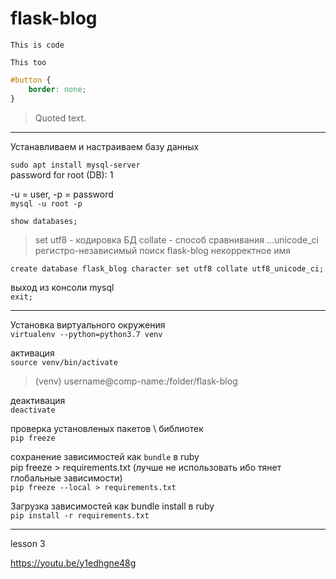 # flask-blog

`This is code`
    
```
This too
```

```css
#button {
    border: none;
}
```

> Quoted text.

-----------------------------------------------------------
Устанавливаем и настраиваем базу данных 

`sudo apt install mysql-server` <br/>
password for root (DB): 1

-u = user, -p = password <br/>
`mysql -u root -p`


`show databases;`

> set utf8 - кодировка БД 
> collate - способ сравнивания 
> ...unicode_ci регистро-независимый поиск
> flask-blog некорректное имя

`create database flask_blog character set utf8 collate utf8_unicode_ci;`

выход из консоли mysql <br/>
`exit;`

-----------------------------------------------------------

Установка виртуального окружения <br/>
`virtualenv --python=python3.7 venv`

активация <br/>
`source venv/bin/activate`

> (venv) username@comp-name:/folder/flask-blog


деактивация <br/>
`deactivate`

проверка установленых пакетов \ библиотек <br/>
`pip freeze`


cохранение зависимостей как `bundle` в ruby <br/>
pip freeze > requirements.txt (лучше не использовать ибо тянет глобальные зависимости)<br/>
`pip freeze --local > requirements.txt`

Загрузка зависимостей как bundle install в ruby<br/>
`pip install -r requirements.txt`

-----------------------------------------------------------


lesson 3

https://youtu.be/y1edhgne48g
